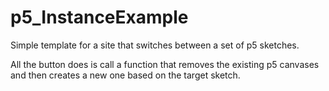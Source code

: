 # p5_InstanceExample

Simple template for a site that switches between a set of p5 sketches.

All the button does is call a function that removes the existing p5 canvases and then creates a new one based on the target sketch.